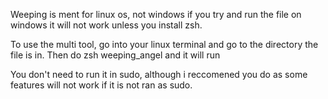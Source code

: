 Weeping is ment for linux os, not windows if you try and run the file on windows it will not work unless you install zsh.

To use the multi tool, go into your linux terminal and go to the directory the file is in.
  Then do zsh weeping_angel and it will run

You don't need to run it in sudo, although i reccomened you do as some features will not work if it is not ran as sudo.
